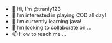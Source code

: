 - 👋 Hi, I’m @tranly123
- 👀 I’m interested in playing COD all day!
- 🌱 I’m currently learning java!
- 💞️ I’m looking to collaborate on ...
- 📫 How to reach me ...

<!---
tranly123/tranly123 is a ✨ special ✨ repository because its `README.md` (this file) appears on your GitHub profile.
You can click the Preview link to take a look at your changes.
--->
